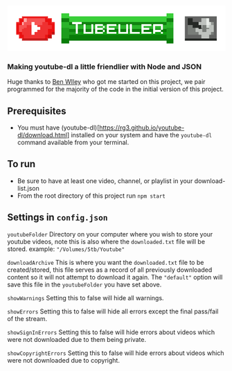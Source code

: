 ![Tubeuler](./brand/tubeuler-logo.png)

### Making youtube-dl a little friendlier with Node and JSON

Huge thanks to [Ben WIley](https://github.com/benwiley4000) who got me started on this project, we pair programmed for the majority of the code in the initial version of this project.

## Prerequisites

* You must have (youtube-dl)[https://rg3.github.io/youtube-dl/download.html] installed on your system and have the `youtube-dl` command available from your terminal.

## To run

* Be sure to have at least one video, channel, or playlist in your download-list.json
* From the root directory of this project run `npm start`

## Settings in `config.json`

`youtubeFolder`
Directory on your computer where you wish to store your youtube videos, note this is also where the `downloaded.txt` file will be stored.
example: `"/Volumes/5tb/Youtube"`

`downloadArchive`
This is where you want the `downloaded.txt` file to be created/stored, this file serves as a record of all previously downloaded content so it will not attempt to download it again. The `"default"` option will save this file in the `youtubeFolder` you have set above.

`showWarnings`
Setting this to false will hide all warnings.

`showErrors`
Setting this to false will hide all errors except the final pass/fail of the stream.

`showSignInErrors`
Setting this to false will hide errors about videos which were not downloaded due to them being private.

`showCopyrightErrors`
Setting this to false will hide errors about videos which were not downloaded due to copyright.
